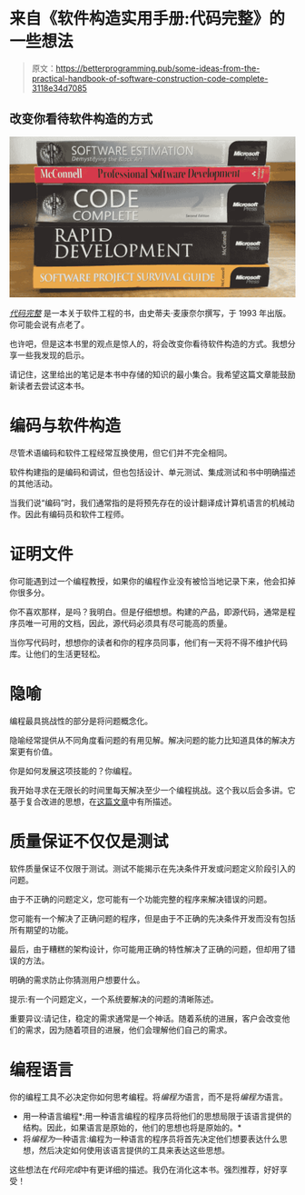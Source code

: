 # 来自《软件构造实用手册:代码完整》的一些想法

> 原文：<https://betterprogramming.pub/some-ideas-from-the-practical-handbook-of-software-construction-code-complete-3118e34d7085>

## 改变你看待软件构造的方式

![](img/60a8959af8479772db9e2a76ea949196.png)

[*代码完整*](https://www.amazon.com/Code-Complete-Practical-Handbook-Construction/dp/0735619670) 是一本关于软件工程的书，由史蒂夫·麦康奈尔撰写，于 1993 年出版。你可能会说有点老了。

也许吧，但是这本书里的观点是惊人的，将会改变你看待软件构造的方式。我想分享一些我发现的启示。

请记住，这里给出的笔记是本书中存储的知识的最小集合。我希望这篇文章能鼓励新读者去尝试这本书。

# 编码与软件构造

尽管术语编码和软件工程经常互换使用，但它们并不完全相同。

软件构建指的是编码和调试，但也包括设计、单元测试、集成测试和书中明确描述的其他活动。

当我们说“编码”时，我们通常指的是将预先存在的设计翻译成计算机语言的机械动作。因此有编码员和软件工程师。

# 证明文件

你可能遇到过一个编程教授，如果你的编程作业没有被恰当地记录下来，他会扣掉你很多分。

你不喜欢那样，是吗？我明白。但是仔细想想。构建的产品，即源代码，通常是程序员唯一可用的文档，因此，源代码必须具有尽可能高的质量。

当你写代码时，想想你的读者和你的程序员同事，他们有一天将不得不维护代码库。让他们的生活更轻松。

# 隐喻

编程最具挑战性的部分是将问题概念化。

隐喻经常提供从不同角度看问题的有用见解。解决问题的能力比知道具体的解决方案更有价值。

你是如何发展这项技能的？你编程。

我开始寻求在无限长的时间里每天解决至少一个编程挑战。这个我以后会多讲。它基于复合改进的思想，在[这篇文章](https://jamesclear.com/continuous-improvement)中有所描述。

# 质量保证不仅仅是测试

软件质量保证不仅限于测试。测试不能揭示在先决条件开发或问题定义阶段引入的问题。

由于不正确的问题定义，您可能有一个功能完整的程序来解决错误的问题。

您可能有一个解决了正确问题的程序，但是由于不正确的先决条件开发而没有包括所有期望的功能。

最后，由于糟糕的架构设计，你可能用正确的特性解决了正确的问题，但却用了错误的方法。

明确的需求防止你猜测用户想要什么。

提示:有一个问题定义，一个系统要解决的问题的清晰陈述。

重要异议:请记住，稳定的需求通常是一个神话。随着系统的进展，客户会改变他们的需求，因为随着项目的进展，他们会理解他们自己的需求。

# 编程语言

你的编程工具不必决定你如何思考编程。将*编程为*语言，而不是将*编程为*语言。

*   用一种语言编程*:用一种语言编程的程序员将他们的思想局限于该语言提供的结构。因此，如果语言是原始的，他们的思想也将是原始的。*
*   将*编程为*一种语言:编程为一种语言的程序员将首先决定他们想要表达什么思想，然后决定如何使用该语言提供的工具来表达这些思想。

这些想法在*代码完成*中有更详细的描述。我仍在消化这本书。强烈推荐，好好享受！